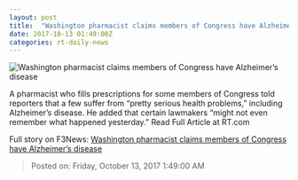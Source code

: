 ```yaml
---
layout: post
title:  "Washington pharmacist claims members of Congress have Alzheimer’s disease"
date: 2017-10-13 01:49:00Z
categories: rt-daily-news
---
```


![Washington pharmacist claims members of Congress have Alzheimer’s disease](https://cdni.rt.com/files/2017.10/article/59e00854fc7e93fe3d8b4567.jpg)

A pharmacist who fills prescriptions for some members of Congress told reporters that a few suffer from “pretty serious health problems,” including Alzheimer’s disease. He added that certain lawmakers “might not even remember what happened yesterday.” Read Full Article at RT.com


Full story on F3News: [Washington pharmacist claims members of Congress have Alzheimer’s disease](http://www.f3nws.com/n/dPCNNE)

> Posted on: Friday, October 13, 2017 1:49:00 AM
